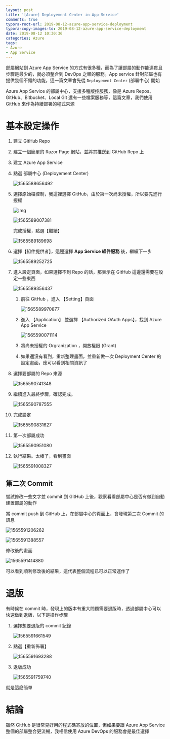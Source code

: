 ```yaml
---
layout: post
title: '[Azure] Deployement Center in App Service'
comments: true
typora-root-url: 2019-08-12-azure-app-service-deployment
typora-copy-images-to: 2019-08-12-azure-app-service-deployment
date: 2019-08-12 10:30:36
categories: Azure
tags:
- Azure
- App Service
---
```


部屬網站到 Azure App Service 的方式有很多種，而為了讓部屬的動作能連貫且步驟是最少的，就必須整合到 DevOps 之類的服務。App service 針對部屬也有提供幾個不錯的功能，這一篇文章會先從 `Deployement Center` (部署中心) 開始

<!-- more -->

Azure App Service 的部屬中心，支援多種版控服務，像是 Azure Repos、GitHub、Bitbucket、Local Git 還有一些檔案服務等，這篇文章，我們使用 GitHub 來作為持續部署的程式來源

# 基本設定操作

1. 建立 GitHub Repo

2. 建立一個簡單的 Razor Page 網站，並將其推送到  GitHub Repo 上

3. 建立 Azure App Service

4. 點選 部屬中心 (Deployement Center)

   ![1565588656492](1565588656492.png)

5. 選擇原始檔控制，我這裡選擇 GitHub，由於第一次尚未授權，所以要先進行授權

   ![img](SNAGHTML1572a0a5.PNG)

   ![1565589007381](1565589007381.png)

   完成授權，點選【繼續】

   ![1565589189698](1565589189698.png)

6. 選擇【組件提供者】，這邊選擇 **App Service 組件服務** 後，繼續下一步

   ![1565589252725](1565589252725.png)

7. 進入設定頁面，如果選擇不到 Repo 的話，那表示在 GitHub 這邊還需要在設定一些東西

   ![1565589356437](1565589356437.png)

   1. 前往 GitHub ，進入 【Setting】頁面

      ![1565589970877](1565589970877.png)

   2. 進入 【Application】 並選擇 【Authorized OAuth Apps】，找到 Azure App Service

      ![1565590071114](1565590071114.png)

   3. 將尚未授權的 Orgranization ，開放權限 (Grant)

   4. 如果還沒有看到，重新整理畫面，並重新做一次 Deployment Center 的設定畫面，應可以看到相關資訊了

8. 選擇要部屬的 Repo 來源

   ![1565590741348](1565590741348.png)

9. 繼續進入最終步驟，確認完成。

   ![1565590787555](1565590787555.png)

10. 完成設定

    ![1565590831627](1565590831627.png)

11. 第一次部屬成功

    ![1565590951080](1565590951080.png)

12. 執行結果。太棒了，看到畫面

    ![1565591008327](1565591008327.png)

## 第二次  Commit

嘗試修改一些文字並 commit 到 GitHub 上後，觀察看看部屬中心是否有做到自動建置部屬的動作

當 commit push 到 GitHub 上，在部屬中心的頁面上，會發現第二次 Commit 的訊息

![1565591206262](1565591206262.png)

![1565591388557](1565591388557.png)

修改後的畫面

![1565591414880](1565591414880.png)

可以看到順利修改後的結果，這代表整個流程已可以正常運作了

# 退版

有時候在 commit 時，發現上的版本有重大問題需要退版時，透過部屬中心可以快速做到退版，以下是操作步驟

1. 選擇想要退版的 commit 紀錄

   ![1565591661549](1565591661549.png)

2. 點選【重新佈署】

   ![1565591693288](1565591693288.png)

3. 退版成功

   ![1565591759740](1565591759740.png)

就是這麼簡單

# 結論

雖然 GitHub 是很常見好用的程式碼寄放的位置，但如果要跟 Azure App Service 整個的部屬整合更流暢，我相信使用 Azure DevOps 的服務會是最佳選擇

